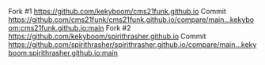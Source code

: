 Fork #1 https://github.com/kekyboom/cms21funk.github.io
  Commit https://github.com/cms21funk/cms21funk.github.io/compare/main...kekyboom:cms21funk.github.io:main
Fork #2 https://github.com/kekyboom/spirithrasher.github.io
  Commit https://github.com/spirithrasher/spirithrasher.github.io/compare/main...kekyboom:spirithrasher.github.io:main

